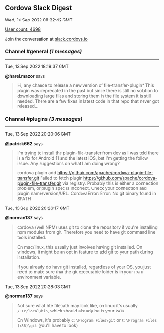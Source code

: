 ## Cordova Slack Digest
Wed, 14 Sep 2022 08:22:42 GMT

[User count: 4698](https://cordova.slack.com/)


Join the conversation at [slack.cordova.io](http://slack.cordova.io/)

### __Channel #general__ _(1 messages)_
---

Tue, 13 Sep 2022 18:19:37 GMT

__@harel.mazor__ says 
> Hi, any chance to release a new version of file-transfer-plugin?
> This plugin was deprecated in the past but since there is still no solution to downloading large files and storing them in the file system it is still needed.
> There are a few fixes in latest code in that repo that never got released...
> 

### __Channel #plugins__ _(3 messages)_
---

Tue, 13 Sep 2022 20:20:06 GMT

__@patrick662__ says 
> I'm trying to install the plugin-file-transfer from dev as I was told there is a fix for Android 11 and the latest iOS, but I'm getting the follow issue. Any suggestions on what I am doing wrong?
> 
> cordova plugin add <https://github.com/apache/cordova-plugin-file-transfer.git>
> Failed to fetch plugin <https://github.com/apache/cordova-plugin-file-transfer.git> via registry.
> Probably this is either a connection problem, or plugin spec is incorrect.
> Check your connection and plugin name/version/URL.
> CordovaError: Error: No git binary found in $PATH
> 

Tue, 13 Sep 2022 20:26:17 GMT

__@norman137__ says 
> cordova (well NPM) uses git to clone the repository if you're installing npm modules from git. Therefore you need to have git command line tools installed.
> 
> On mac/linux, this usually just involves having git installed. On windows, it might be an opt in feature to add git to your path during installation.
> 
> If you already do have git installed, regardless of your OS, you just need to make sure that the git executable folder is in your `PATH` environment variable.
> 

Tue, 13 Sep 2022 20:28:03 GMT

__@norman137__ says 
> Not sure what hte filepath may look like, on linux it's usually `/usr/local/bin`, which should already be in your `PATH`.
> 
> On Windows, it's probably `C:\Program Files\git` or `C:\Program Files (x86)\git` (you'll have to look)
> 
